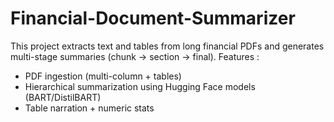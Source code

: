 # Financial-Document-Summarizer

This project extracts text and tables from long financial PDFs and generates multi-stage summaries (chunk → section → final).
Features :
- PDF ingestion (multi-column + tables)
- Hierarchical summarization using Hugging Face models (BART/DistilBART)
- Table narration + numeric stats
